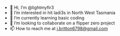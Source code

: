- 👋 Hi, I’m @lightmyfir3
- 👀 I’m interested in hit ladi3s in North West Tasmania 
- 🌱 I’m currently learning basic coding
- 💞️ I’m looking to collaborate on a flipper zero project
- 📫 How to reach me at j.britton6798@gmail.com 

<!---
lightmyfir3/lightmyfir3 is a ✨ special ✨ repository because its `README.md` (this file) appears on your GitHub profile.
You can click the Preview link to take a look at your changes.
--->
